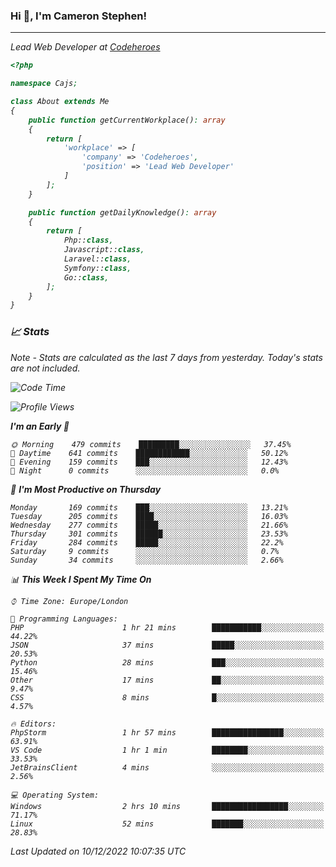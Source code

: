 ### Hi 👋, I'm Cameron Stephen!
<hr>
<p><em>Lead Web Developer at <a href="https://codeheroes.co.uk">Codeheroes</a></p>


```php
<?php

namespace Cajs;

class About extends Me
{
    public function getCurrentWorkplace(): array
    {
        return [
            'workplace' => [
                'company' => 'Codeheroes',
                'position' => 'Lead Web Developer'
            ]
        ];
    }

    public function getDailyKnowledge(): array
    {
        return [
            Php::class,
            Javascript::class,
            Laravel::class,
            Symfony::class,
            Go::class,
        ];
    }
}
```

### 📈 Stats
<p><em>Note - Stats are calculated as the last 7 days from yesterday. Today's stats are not included.</em></p>


<!--START_SECTION:waka-->
![Code Time](http://img.shields.io/badge/Code%20Time-3%2C231%20hrs%2024%20mins-blue)

![Profile Views](http://img.shields.io/badge/Profile%20Views-2-blue)

**I'm an Early 🐤** 

```text
🌞 Morning    479 commits    █████████░░░░░░░░░░░░░░░░   37.45% 
🌆 Daytime    641 commits    ████████████░░░░░░░░░░░░░   50.12% 
🌃 Evening    159 commits    ███░░░░░░░░░░░░░░░░░░░░░░   12.43% 
🌙 Night      0 commits      ░░░░░░░░░░░░░░░░░░░░░░░░░   0.0%

```
📅 **I'm Most Productive on Thursday** 

```text
Monday       169 commits    ███░░░░░░░░░░░░░░░░░░░░░░   13.21% 
Tuesday      205 commits    ████░░░░░░░░░░░░░░░░░░░░░   16.03% 
Wednesday    277 commits    █████░░░░░░░░░░░░░░░░░░░░   21.66% 
Thursday     301 commits    ██████░░░░░░░░░░░░░░░░░░░   23.53% 
Friday       284 commits    █████░░░░░░░░░░░░░░░░░░░░   22.2% 
Saturday     9 commits      ░░░░░░░░░░░░░░░░░░░░░░░░░   0.7% 
Sunday       34 commits     ░░░░░░░░░░░░░░░░░░░░░░░░░   2.66%

```


📊 **This Week I Spent My Time On** 

```text
⌚︎ Time Zone: Europe/London

💬 Programming Languages: 
PHP                      1 hr 21 mins        ███████████░░░░░░░░░░░░░░   44.22% 
JSON                     37 mins             █████░░░░░░░░░░░░░░░░░░░░   20.53% 
Python                   28 mins             ███░░░░░░░░░░░░░░░░░░░░░░   15.46% 
Other                    17 mins             ██░░░░░░░░░░░░░░░░░░░░░░░   9.47% 
CSS                      8 mins              █░░░░░░░░░░░░░░░░░░░░░░░░   4.57%

🔥 Editors: 
PhpStorm                 1 hr 57 mins        ████████████████░░░░░░░░░   63.91% 
VS Code                  1 hr 1 min          ████████░░░░░░░░░░░░░░░░░   33.53% 
JetBrainsClient          4 mins              ░░░░░░░░░░░░░░░░░░░░░░░░░   2.56%

💻 Operating System: 
Windows                  2 hrs 10 mins       █████████████████░░░░░░░░   71.17% 
Linux                    52 mins             ███████░░░░░░░░░░░░░░░░░░   28.83%

```


 Last Updated on 10/12/2022 10:07:35 UTC
<!--END_SECTION:waka-->
